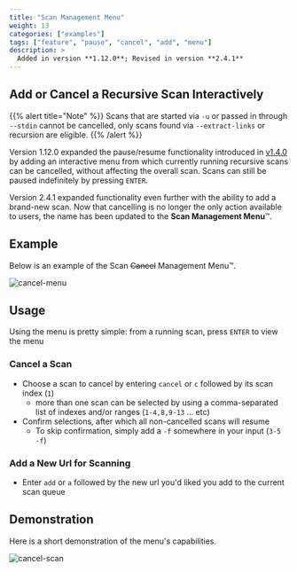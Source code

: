 ```yaml
---
title: "Scan Management Menu"
weight: 13
categories: ["examples"]
tags: ["feature", "pause", "cancel", "add", "menu"]
description: >
  Added in version **1.12.0**; Revised in version **2.4.1**
---
```


## Add or Cancel a Recursive Scan Interactively

{{% alert title="Note" %}}
Scans that are started via `-u` or passed in through `--stdin` cannot be cancelled, only scans found via `--extract-links` or recursion are eligible.
{{% /alert %}}


Version 1.12.0 expanded the pause/resume functionality introduced in [v1.4.0](../pause-scan/) by 
adding an interactive menu from which currently running recursive scans can be cancelled, without affecting the overall scan.  Scans can still be paused indefinitely by pressing `ENTER`.

Version 2.4.1 expanded functionality even further with the ability to add a brand-new scan. Now that cancelling is no
longer the only action available to users, the name has been updated to the **Scan Management Menu**™. 

## Example 

Below is an example of the Scan ~~Cancel~~ Management Menu™.

![cancel-menu](../cancel-menu.png)

## Usage

Using the menu is pretty simple: from a running scan, press `ENTER` to view the menu

### Cancel a Scan

- Choose a scan to cancel by entering `cancel` or `c` followed by its scan index (`1`)
  - more than one scan can be selected by using a comma-separated list of indexes and/or ranges (`1-4,8,9-13` ... etc)
- Confirm selections, after which all non-cancelled scans will resume
  - To skip confirmation, simply add a `-f` somewhere in your input (`3-5 -f`)

### Add a New Url for Scanning

- Enter `add` or `a` followed by the new url you'd liked you add to the current scan queue 

## Demonstration

Here is a short demonstration of the menu's capabilities.

![cancel-scan](../cancel-scan.gif)
